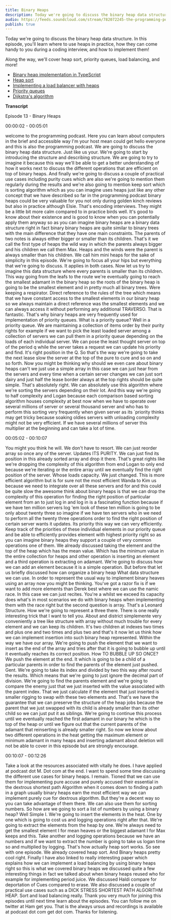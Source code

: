 ```yaml
---
title: Binary Heaps
description: Today we're going to discuss the binary heap data structure. In this episode, you'll learn where to use heaps in practice, how they can come handy to you during a coding interview, and how to implement them!
audio: https://feeds.soundcloud.com/stream/782072245-the-programming-podcast-binary-heaps.mp3
publish: true
---
```


Today we're going to discuss the binary heap data structure. In this episode, you'll learn where to use heaps in practice, how they can come handy to you during a coding interview, and how to implement them!

Along the way, we'll cover heap sort, priority queues, load balancing, and more!

- [Binary heap implementation in TypeScript](https://github.com/mgechev/programming-podcast-samples/blob/master/binary-heap/heap.ts)
- [Heap sort](https://github.com/mgechev/javascript-algorithms/blob/master/src/sorting/heapsort.js)
- [Implementing a load balancer with heaps](http://www.ijsrp.org/research-paper-1014/ijsrp-p3476.pdf)
- [Priority queues](https://en.wikipedia.org/wiki/Priority_queue)
- [Dijkstra's algorithm](https://en.wikipedia.org/wiki/Dijkstra%27s_algorithm)

**Transcript**

Episode 13 - Binary Heaps

00:00:02 - 00:05:01

welcome to the programming podcast. Here you can learn about computers in the brief and accessible way I'm your host mean could get hello everyone and this is also the programming podcast. We are going to discuss the binary heap data structure. Just like us your. We're going to start by introducing the structure and describing structure. We are going to try to imagine it because this way we'll be able to get a better understanding of how it works next to discuss the different operations that are efficient on top of binary heaps. And finally we're going to discuss a couple of practical use cases including purity cues which are also we're going to mention them regularly during the results and we're also going to mention keep sort which is sorting algorithm which as you can imagine uses heaps just like any other concept that we have described so far in the programming podcast binary heaps could be very valuable for you not only during golden kinch reviews but also in practice although Elsie. That's encoding interviews. They might be a little bit more calm compared to in practice birds well. It's good to know about their existence and is good to know when you can potentially apply them anyway so as you can imagine binary heaps are a binary data structure right in fact binary binary heaps are quite similar to binary trees with the main difference that they have one main constraints. The parents of two notes is always either bigger or smaller than its children. That's it we call the first type of heaps the wild way in which the parents always bigger and his children we call them Max. Heaps and the winds were the parent is always smaller than his children. We call him mini heaps for the sake of simplicity in this episode. We're going to focus all your hips but everything that we're going to discuss. It applies in both cases. Now let us try to imagine this data structure where every parents is smaller than its children. This way going from the leafs to the route we're eventually going to reach the smallest adamant in the binary heap so the roots of the binary heap is going to be the smallest element and in pretty much all binary trees. Were keeping a respirator. Direct reference to the rules of the tree which means that we have constant access to the smallest elements in our binary heap so we always maintain a direct reference was the smallest elements and we can always access it without performing any additional TRAVERSO. That is fantastic. That's why binary heaps are very frequently used for implementation of priority queues. What is a priority queue? Well in a priority queue. We are maintaining a collection of items order by their purity rights for example if we want to pick the least loaded server among a collection of servers we can pull them in a priority queue depending on the loads of each individual server. We can pose the least thought server on top of the period q while the server takes a request we can update his priority and find. It's right position in the Q. So that's the way we're going to take the next lease slow the server at the top of the pure to cure and so on and so forth. Now you might be thinking why should we even care about binary heaps can't we just use a simple array in this case we can just hear from the servers and every time when a certain server changes we can just sort dairy and just half the lease border always at the top rights should be quite simple. That's absolutely right. We can absolutely use this algorithm where we're sorting the servers depending on their lot. And this way we're going to half complexity and Logan because each comparison based sorting algorithm houses complexity at best now when we have to operate over several millions of server or several thousand server and who has to perform this sorting very frequently when given server as its `priority thinks may get tricky because soaking oldies servers with unloading complexity might not be very efficient. If we have several millions of server this multiplier at the beginning and can take a lot of time.


00:05:02 - 00:10:07

You might you think he will. We don't have to resort. We can just reorder array so once any of the server. Updates ITS PURITY. We can just find its position in this already sorted array and drop it there. That's great rights like we're dropping the complexity of this algorithm from end Logan to only end because we're iterating or the entire array until we eventually find the right position of the server. Whose loads capacity. We just changed. This is more efficient algorithm but is for sure not the most efficient Wanda to Kim us because we need to integrate over all these servers and for and this could be quite slow the awesome think about binary heaps is that we can drop the complexity of this operation for finding the right position of particular element from an to just log in and log in is a fascinating function because if we have ten million servers log 'em look of these ten million is going to be only about twenty three so imagine if we have ten servers who in we need to perform all the twenty three operations order to find the right position of certain server wants it updates. Its priority this way we can very efficiently. Keep track of the priorities of these individual elements in our priority queue and be able to efficiently provides element with highest priority right so as you can imagine binary heaps they support a couple of very common operations one of them. We already discussed taking the element and the top of the heap which has the mean value. Which has the minimum value in the entire collection for heaps and other operation is inserting an element and a third operation is extracting on adamant. We're going to discuss how we can add an element because it is a simple operation. But before that let us briefly discussed how can organize a binary heap What data structure we can use. In order to represent the usual way to implement binary heaves using an array now you might be thinking. You've got a razor fix is if we want to add more elements than Derek best where we can use the namic race. In this case we can just recites. You're a whilst we exceed its capacity does what's in most scenarios we do with binary heaps when implementing them with the race right but the second question is array. That's a Leonard Structure. How we're going to represent a three there. There is one really interesting trick that I want to tell you. About and district simplemente very conveniently a tree like structure with array without much trouble for every element and we can keep its children. It's two children at indexes two times and plus one and two times and plus two and that's it now let us think how we can implement insertion into such binary heap represented. Within the way we have our array. We're going to push the element that we want to insert as the end of the array and tries after that it is going to bubble up until it eventually reaches its correct position. How TO BUBBLE UP SO ONCE? We push the element at the end. It which is going to be a child of a particular parents in order to find the parents of the element just pushed. Gent. We're going to take its index and divided by two this way after round the results. Which means that we're going to just ignore the decimal part of division. We're going to find the parents element and we're going to compare the enemy just that we just inserted with the value associated with the parent index. That we just calculate if the element that just inserted is smaller rigging to swap with these two elements and. That's we have the guarantee that we can preserve the structure of the heap jobs because the parent that we just swapped with its child is already smaller than its other child so we can just put it as siblings. We're going to continue this process until we eventually reached the first adamant in our binary he which is the top of the heap or until we figure out that the current parents of the adamant that reinserting is already smaller right. So now we know about two different operations in the heat getting the maximum element or minimum adamant in many heaps and inserting adamant about deletion will not be able to cover in this episode but are strongly encourage.


00:10:07 - 00:12:26

Take a look at the resources associated with vitally he does. I have applied at podcast dot M. Dot com at the end. I want to spend some time discussing the different use cases for binary heaps. I remain. Tioned that we can use them for implementing pure accuse and purely accused their essential in the dextrous shortest path Algorithm when it comes down to finding a path in a graph usually binary heaps earn the most efficient way we can implement purely cue for dextrous algorithm. But they're a decent way so you can take advantage of them there. We can also use them for sorting numbers. So how are we going to sort a list of numbers by using a binary heap? Well Simple I. We're going to insert the elements in the heat. One by one which is going to cost us and logging operations right after that. We're going to extract the elements from the heap by one. We're always need to get the smallest element I for mean heaves or the biggest adamant I for Max keeps and this. Take another and logging operations because we have an numbers and if we want to extract the number is going to take us logan time so and multiplied by logging. That's how actually heap sort works. So see with one episode. We already covered heap sort. And Binary heaps pretty cool right. Finally I have also linked to really interesting paper which explains how we can implement a load balancing by using binary heaps right so this is what we covered binary heaps we discussed quite a few interesting things in fact we talked about when binary heaps reused who for example for implementing period juice. We discussed Haldi compare for deportation of Cues compared to erase. We also discussed a couple of practical use cases such as a DICK STRESS SHORTEST PATH ALGORITHM HEAP. Sort and load balancing really. Thank you very much for joining this episodes until next time learn about the episodes. You can follow me on twitter at Ham get you. That is the always ursus and recordings is available at podcast dot com get dot com. Thanks for listening.

